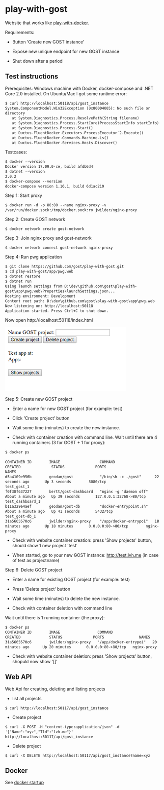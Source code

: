 # play-with-gost

Website that works like <a href="http://www.play-with-docker.com">play-with-docker</a>.

Requirements:

- Button 'Create new GOST instance'

- Expose new unique endpoint for new GOST instance

- Shut down after a period

## Test instructions

Prerequisites: Windows machine with Docker, docker-compose and .NET Core 2.0 installed.
On Ubuntu/Mac I got some runtime error:

```
$ curl http://localhost:50118/api/gost_instance
System.ComponentModel.Win32Exception (0x80004005): No such file or directory
   at System.Diagnostics.Process.ResolvePath(String filename)
   at System.Diagnostics.Process.StartCore(ProcessStartInfo startInfo)
   at System.Diagnostics.Process.Start()
   at Ductus.FluentDocker.Executors.ProcessExecutor`2.Execute()
   at Ductus.FluentDocker.Commands.Machine.Ls()
   at Ductus.FluentDocker.Services.Hosts.Discover()
```

Testcases:

```
$ docker --version
Docker version 17.09.0-ce, build afdb6d4
$ dotnet --version
2.0.2
$ docker-compose --version
docker-compose version 1.16.1, build 6d1ac219
```

Step 1: Start proxy

```
$ docker run -d -p 80:80 --name nginx-proxy -v /var/run/docker.sock:/tmp/docker.sock:ro jwilder/nginx-proxy
```

Step 2: Create GOST network

```
$ docker network create gost-network
```

Step 3: Join nginx proxy and gost-network

```
$ docker network connect gost-network nginx-proxy
```

Step 4: Run pwg application

```
$ git clone https://github.com/gost/play-with-gost.git
$ cd play-with-gost/app/pwg.web
$ dotnet restore
$ dotnet run
Using launch settings from D:\dev\github.com\gost\play-with-gost\app\pwg.web\Properties\launchSettings.json...
Hosting environment: Development
Content root path: D:\dev\github.com\gost\play-with-gost\app\pwg.web
Now listening on: http://localhost:50118
Application started. Press Ctrl+C to shut down.
```

Now open http://localhost:50118/index.html

<img src="pwg.png"/>

Step 5: Create new GOST project

- Enter a name for new GOST project (for example: test)

- Click 'Create project' button

- Wait some time (minutes) to create the new instance. 

- Check with container creation with command line. Wait until there are 4 running containers (3 for GOST + 1 for proxy):

```
$ docker ps

CONTAINER ID        IMAGE                  COMMAND                  CREATED              STATUS              PORTS                     NAMES
d5a4109e956b        geodan/gost            "/bin/sh -c ./gost"      22 seconds ago       Up 3 seconds        8080/tcp                  test_gost_1
f0f38f637227        bertt/gost-dashboard   "nginx -g 'daemon off"   About a minute ago   Up 39 seconds       127.0.0.1:32768->80/tcp   test_dashboard_1
b11a329e4aef        geodan/gost-db         "docker-entrypoint.sh"   About a minute ago   Up 41 seconds       5432/tcp                  test_gost-db_1
31a5665570c6        jwilder/nginx-proxy    "/app/docker-entrypoi"   18 minutes ago       Up 18 minutes       0.0.0.0:80->80/tcp        nginx-proxy
```

- Check with website container creation: press 'Show projects' button, should show 1 new project 'test'

- When started, go to your new GOST instance: http://test.lvh.me (in case of test as projectname)

Step 6: Delete GOST project

- Enter a name for existing GOST project (for example: test)

- Press 'Delete project' button

- Wait some time (minutes) to delete the new instance. 

- Check with container deletion with command line

Wait until there is 1 running container (the proxy):

```
$ docker ps
CONTAINER ID        IMAGE                 COMMAND                  CREATED             STATUS              PORTS                NAMES
31a5665570c6        jwilder/nginx-proxy   "/app/docker-entrypoi"   20 minutes ago      Up 20 minutes       0.0.0.0:80->80/tcp   nginx-proxy
```

- Check with website container deletion: press 'Show projects' button, shopuld now show '[]'


## Web API

Web Api for creating, deleting and listing projects

- list all projects

```
$ curl http://localhost:50117/api/gost_instance
```

- Create project

```
$ curl -X POST -H "content-type:application/json" -d '{"Name":"xyz","Tld":"lvh.me"}' http://localhost:50117/api/gost_instance
```

- Delete project

```
$ curl -X DELETE http://localhost:50117/api/gost_instance?name=xyz
```

## Docker

See <a href="./docker/startup.md">docker startup</a>

